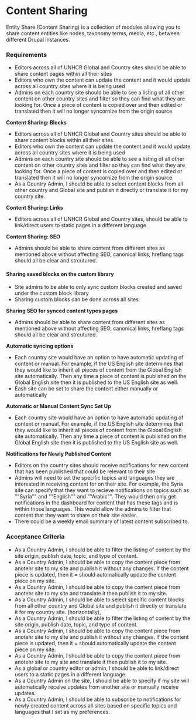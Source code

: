 # Content Sharing

Entity Share (Content Sharing) is a collection of modules allowing you to share content entities like nodes, taxonomy terms, media, etc., between different Drupal instances.

### Requirements

* Editors across all of UNHCR Global and Country sites should be able to share content pages within all their sites
* Editors who own the content can update the content and it would update across all country sites where it is being used
* Admins on each country site should be able to see a listing of all other content on other country sites and filter so they can find what they are looking for. Once a piece of content is copied over and then edited or translated then it will no longer syncornize from the origin source.

**Content Sharing: Blocks**

* Editors across all of UNHCR Global and Country sites should be able to share content blocks within all their sites
* Editors who own the content can update the content and it would update across all country sites where it is being used
* Admins on each country site should be able to see a listing of all other content on other country sites and filter so they can find what they are looking for. Once a piece of content is copied over and then edited or translated then it will no longer syncornize from the origin source.
* As a Country Admin, I should be able to select content blocks from all other country and Global site and publish it directly or translate it for my country site.

**Content Sharing: Links**

* Editors across all of UNHCR Global and Country sites, should be able to link/direct users to static pages in a different language.

**Content Sharing: SEO**

* Admins should be able to share content from different sites as mentioned above without affecting SEO, canonical links, hreflang tags should all be clear and strcutured.

#### Sharing saved blocks on the custom library

* Site admins to be able to only sync custom blocks created and saved under the custom block library
* Sharing custom blocks can be done across all sites

**Sharing SEO for synced content types pages**

* Admins should be able to share content from different sites as mentioned above without affecting SEO, canonical links, hreflang tags should all be clear and strcutured.

**Automatic syncing options**

* Each country site would have an option to have automatic updating of content or manual. For example, if the US English site determines that they would like to inherit all pieces of content from the Global English site automatically. Then any time a piece of content is published on the Global English site then it is published to the US English site as well.
* Eash site can be set to share the content either manually or automatically

**Automatic or Manual Content Sync Set Up**

* Each country site would have an option to have automatic updating of content or manual. For example, if the US English site determines that they would like to inherit all pieces of content from the Global English site automatically. Then any time a piece of content is published on the Global English site then it is published to the US English site as well.

**Notifications for Newly Published Content**

* Editors on the country sites should receive notifications for new content that has been published that could be relevant to their site
* Admins will need to set the specific topics and languages they are interested in receiving content for on their site. For example, the Syria site can specify that they want to recieve notifications on topics such as ""Syria"" and ""English"" and ""Arabic"". They would then only get notifications in the dashboard for content that has these tags and is within those languages. This would allow the admins to filter that content that they want to share on their site easier.
* There could be a weekly email summary of latest content subscribed to.

### Acceptance Criteria

* As a Country Admin, I should be able to filter the listing of content by the site origin, publish date, topic, and type of content.
* As a Country Admin, I should be able to copy the content piece from anotehr site to my site and publish it without any changes. If the content piece is updated, then it = should automatically update the content piece on my site.
* As a Country Admin, I should be able to copy the content piece from anotehr site to my site and translate it then publish it to my site.
* As a Country Admin, I should be able to select specific content blocks from all other country and Global site and publish it directly or translate it for my country site. (horizontally),
* As a Country Admin, I should be able to filter the listing of content by the site origin, publish date, topic, and type of content.
* As a Country Admin, I should be able to copy the content piece from anotehr site to my site and publish it without any changes. If the content piece is updated, then it = should automatically update the content piece on my site.
* As a Country Admin, I should be able to copy the content piece from anotehr site to my site and translate it then publish it to my site.
* As a global or country editor or admin, I should be able to link/direct users to a static pages in a different language.
* As a Country Admin on the site, I should be able to specify if my site will automatically receive updates from another site or manually receive updates.
* As a Country Admin, I should be able to subscribe to notifications for newly created content across all sites based on specific topics and languages that I set as my preferences.
